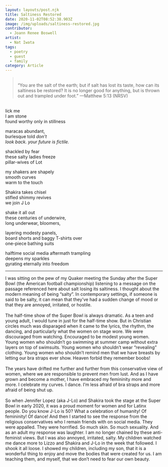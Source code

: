 ```yaml
---
layout: layouts/post.njk
title: Saltiness Restored
date: 2020-11-02T08:52:38.903Z
image: /img/uploads/saltiness-restored.jpg
contributor:
  - Joann Renee Boswell
artist:
  - Nat Iwata
tags:
  - poetry
  - guest
  - family
category: Article
---
```

> \
> “You are the salt of the earth; but if salt has lost its taste, how can its saltiness be restored?   It is no longer good for anything, but is thrown out and trampled under foot.”   —Matthew 5:13 (NRSV)

\
lick me\
I am stone\
found worthy only in stillness

maracas abundant,\
burlesque told *don’t*\
*look back. your future is fictile.*

shackled by fear\
these salty ladies freeze\
pillar-wives of Lot

my shakers are shapely\
smooth curves\
warm to the touch

Shakira takes chisel\
stifled shimmy revives\
we join J Lo

shake it all out\
these centuries of underwire,\
long underwear, bloomers,

layering modesty panels,\
board shorts and baggy T-shirts over\
one-piece bathing suits

halftime social media aftermath trampling\
deepens my sparkles\
gyrating eternally into freedom

---

I was sitting on the pew of my Quaker meeting the Sunday after the Super Bowl (the American football championship) listening to a message on the passage referenced here about salt losing its saltiness. I thought about the modern meaning of being “salty”. In contemporary settings, if someone is said to be salty, it can mean that they’ve had a sudden change of mood or that they are annoyed, irritated, or hostile.\
\
The half-time show of the Super Bowl is always dramatic. As a teen and young adult, I would tune in just for the half-time show. But in Christian circles much was disparaged when it came to the lyrics, the rhythm, the dancing, and particularly what the women on stage wore. We were discouraged from watching. Encouraged to be modest young women. Young women who shouldn’t go swimming at summer camp without extra layers on top of swimsuits. Young women who shouldn’t wear “revealing” clothing. Young women who shouldn’t remind men that we have breasts by letting our bra straps ever show. Heaven forbid they remember boobs!\
\
The years have drifted me further and further from this conservative view of women, where we are responsible to prevent men from lust. And as I have grown and become a mother, I have embraced my femininity more and more. I celebrate my curves. I dance. I’m less afraid of bra straps and more afraid of being shut up.\
\
So when Jennifer Lopez (aka J-Lo) and Shakira took the stage at the Super Bowl in early 2020, it was a proud moment for women and for Latinx people. Do you know J-Lo is 50? What a celebration of humanity! Of femininity! Of dance! And then I started to see the response from the religious conservatives who I remain friends with on social media. They were appalled. They were horrified. So much skin. So much sexuality. And as an adult my response was laughter. I am no longer chained by these anti-feminist views. But I was also annoyed, irritated, salty. My children watched me dance more to Lizzo and Shakira and J-Lo in the week that followed. I shook it all loose. I showed my children, including my son, that it is a wonderful thing to enjoy and move the bodies that were created for us. I am teaching them, and myself, that we don’t need to fear our own beauty.